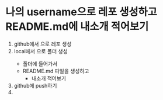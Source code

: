 # 나의 username으로 레포 생성하고 README.md에 내소개 적어보기

1. github에서 <username>으로 레포 생성
2. local에서 <username>으로 폴더 생성
    - 폴더에 들어가서
    - README.md 파일을 생성하고
      - 내소개 적어보기
3. github에 push하기
4. 